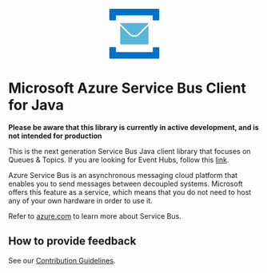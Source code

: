 <p align="center">
  <img src="service-bus.png" alt="Microsoft Azure Relay" width="100"/>
</p>

# Microsoft Azure Service Bus Client for Java

**Please be aware that this library is currently in active development, and is not intended for production**

This is the next generation Service Bus Java client library that focuses on Queues & Topics. If you are looking for Event Hubs, follow this [link](https://github.com/azure/azure-event-hubs-java).

Azure Service Bus is an asynchronous messaging cloud platform that enables you to send messages between decoupled systems. Microsoft offers this feature as a service, which means that you do not need to host any of your own hardware in order to use it.

Refer to [azure.com](https://azure.microsoft.com/services/service-bus/) to learn more about Service Bus. 

## How to provide feedback

See our [Contribution Guidelines](./.github/CONTRIBUTING.md).
